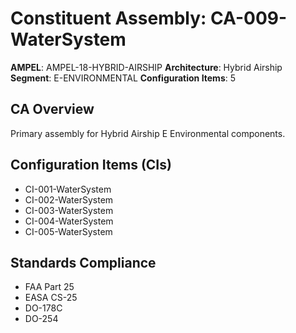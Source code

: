 # Constituent Assembly: CA-009-WaterSystem

**AMPEL**: AMPEL-18-HYBRID-AIRSHIP
**Architecture**: Hybrid Airship
**Segment**: E-ENVIRONMENTAL
**Configuration Items**: 5

## CA Overview
Primary assembly for Hybrid Airship E Environmental components.

## Configuration Items (CIs)
- CI-001-WaterSystem
- CI-002-WaterSystem
- CI-003-WaterSystem
- CI-004-WaterSystem
- CI-005-WaterSystem

## Standards Compliance
- FAA Part 25
- EASA CS-25
- DO-178C
- DO-254
